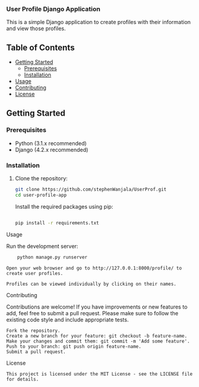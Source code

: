 

### User Profile Django Application

This is a simple Django application  to create profiles with their information and view those profiles.

## Table of Contents

- [Getting Started](#getting-started)
  - [Prerequisites](#prerequisites)
  - [Installation](#installation)
- [Usage](#usage)
- [Contributing](#contributing)
- [License](#license)

## Getting Started

### Prerequisites

- Python (3.1.x recommended)
- Django (4.2.x recommended)

### Installation

1. Clone the repository:

   ```bash
   git clone https://github.com/stephenWanjala/UserProf.git
   cd user-profile-app
   ```

    Install the required packages using pip:

    ```bash

    pip install -r requirements.txt
    ```
       
Usage

Run the development server:
    
```bash
    python manage.py runserver
   ```
    Open your web browser and go to http://127.0.0.1:8000/profile/ to create user profiles.

    Profiles can be viewed individually by clicking on their names.

Contributing

Contributions are welcome! If you have improvements or new features to add, feel free to submit a pull request. Please make sure to follow the existing code style and include appropriate tests.

    Fork the repository.
    Create a new branch for your feature: git checkout -b feature-name.
    Make your changes and commit them: git commit -m 'Add some feature'.
    Push to your branch: git push origin feature-name.
    Submit a pull request.

License

    This project is licensed under the MIT License - see the LICENSE file for details.
